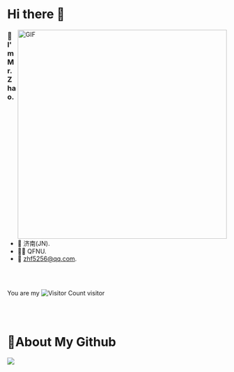 
# Hi there 👋
<img align="right" top='60' alt="GIF" src="https://zhf-picture.oss-cn-qingdao.aliyuncs.com/my-img/GitHubgif.gif" width="480"/>


### 🙋I'm Mr.Zhao.

<br/>

- 📍  济南(JN).
- 👨‍🎓  QFNU.
- 📧  [zhf5256@qq.com](mailto:zhf5256@qq.com).
<br/>
<br/>

You are my ![Visitor Count](https://profile-counter.glitch.me/zhf521/count.svg) visitor

<br/>
<br/>


# 🚀About My Github
[![](https://github-readme-stats.vercel.app/api?username=zhf521)](https://github.com/anuraghazra/github-readme-stats)
